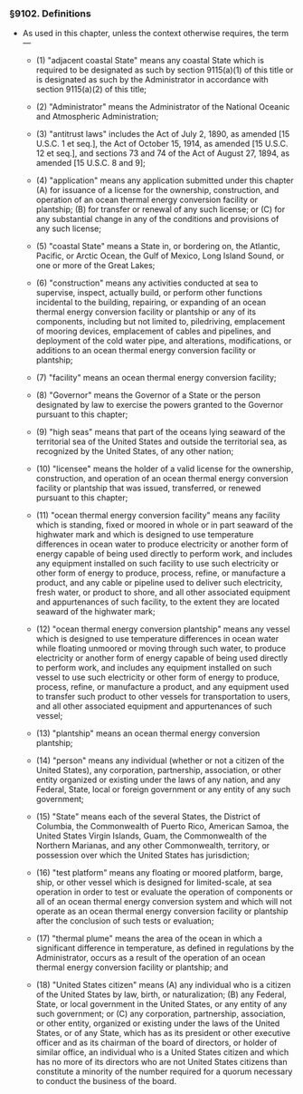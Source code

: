 ### §9102. Definitions
* As used in this chapter, unless the context otherwise requires, the term—

  * (1) "adjacent coastal State" means any coastal State which is required to be designated as such by section 9115(a)(1) of this title or is designated as such by the Administrator in accordance with section 9115(a)(2) of this title;

  * (2) "Administrator" means the Administrator of the National Oceanic and Atmospheric Administration;

  * (3) "antitrust laws" includes the Act of July 2, 1890, as amended [15 U.S.C. 1 et seq.], the Act of October 15, 1914, as amended [15 U.S.C. 12 et seq.], and sections 73 and 74 of the Act of August 27, 1894, as amended [15 U.S.C. 8 and 9];

  * (4) "application" means any application submitted under this chapter (A) for issuance of a license for the ownership, construction, and operation of an ocean thermal energy conversion facility or plantship; (B) for transfer or renewal of any such license; or (C) for any substantial change in any of the conditions and provisions of any such license;

  * (5) "coastal State" means a State in, or bordering on, the Atlantic, Pacific, or Arctic Ocean, the Gulf of Mexico, Long Island Sound, or one or more of the Great Lakes;

  * (6) "construction" means any activities conducted at sea to supervise, inspect, actually build, or perform other functions incidental to the building, repairing, or expanding of an ocean thermal energy conversion facility or plantship or any of its components, including but not limited to, piledriving, emplacement of mooring devices, emplacement of cables and pipelines, and deployment of the cold water pipe, and alterations, modifications, or additions to an ocean thermal energy conversion facility or plantship;

  * (7) "facility" means an ocean thermal energy conversion facility;

  * (8) "Governor" means the Governor of a State or the person designated by law to exercise the powers granted to the Governor pursuant to this chapter;

  * (9) "high seas" means that part of the oceans lying seaward of the territorial sea of the United States and outside the territorial sea, as recognized by the United States, of any other nation;

  * (10) "licensee" means the holder of a valid license for the ownership, construction, and operation of an ocean thermal energy conversion facility or plantship that was issued, transferred, or renewed pursuant to this chapter;

  * (11) "ocean thermal energy conversion facility" means any facility which is standing, fixed or moored in whole or in part seaward of the highwater mark and which is designed to use temperature differences in ocean water to produce electricity or another form of energy capable of being used directly to perform work, and includes any equipment installed on such facility to use such electricity or other form of energy to produce, process, refine, or manufacture a product, and any cable or pipeline used to deliver such electricity, fresh water, or product to shore, and all other associated equipment and appurtenances of such facility, to the extent they are located seaward of the highwater mark;

  * (12) "ocean thermal energy conversion plantship" means any vessel which is designed to use temperature differences in ocean water while floating unmoored or moving through such water, to produce electricity or another form of energy capable of being used directly to perform work, and includes any equipment installed on such vessel to use such electricity or other form of energy to produce, process, refine, or manufacture a product, and any equipment used to transfer such product to other vessels for transportation to users, and all other associated equipment and appurtenances of such vessel;

  * (13) "plantship" means an ocean thermal energy conversion plantship;

  * (14) "person" means any individual (whether or not a citizen of the United States), any corporation, partnership, association, or other entity organized or existing under the laws of any nation, and any Federal, State, local or foreign government or any entity of any such government;

  * (15) "State" means each of the several States, the District of Columbia, the Commonwealth of Puerto Rico, American Samoa, the United States Virgin Islands, Guam, the Commonwealth of the Northern Marianas, and any other Commonwealth, territory, or possession over which the United States has jurisdiction;

  * (16) "test platform" means any floating or moored platform, barge, ship, or other vessel which is designed for limited-scale, at sea operation in order to test or evaluate the operation of components or all of an ocean thermal energy conversion system and which will not operate as an ocean thermal energy conversion facility or plantship after the conclusion of such tests or evaluation;

  * (17) "thermal plume" means the area of the ocean in which a significant difference in temperature, as defined in regulations by the Administrator, occurs as a result of the operation of an ocean thermal energy conversion facility or plantship; and

  * (18) "United States citizen" means (A) any individual who is a citizen of the United States by law, birth, or naturalization; (B) any Federal, State, or local government in the United States, or any entity of any such government; or (C) any corporation, partnership, association, or other entity, organized or existing under the laws of the United States, or of any State, which has as its president or other executive officer and as its chairman of the board of directors, or holder of similar office, an individual who is a United States citizen and which has no more of its directors who are not United States citizens than constitute a minority of the number required for a quorum necessary to conduct the business of the board.